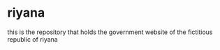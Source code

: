 # riyana
this is the repository that holds the government website of the fictitious republic of riyana
